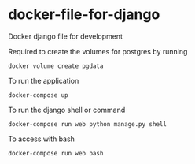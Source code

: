 # docker-file-for-django

Docker django file for development

Required to create the volumes for postgres by running 

```docker volume create pgdata```

To run the application 

```docker-compose up```

To run the django shell or command 

```docker-compose run web python manage.py shell```

To access with bash

```docker-compose run web bash```
